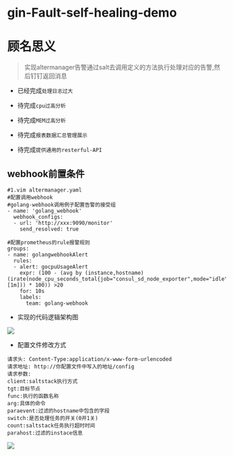 # gin-Fault-self-healing-demo

# 顾名思义

>实现altermanager告警通过salt去调用定义的方法执行处理对应的告警,然后钉钉返回消息

- 已经完成`处理日志过大`

- 待完成`cpu过高分析`

- 待完成`MEM过高分析`

- 待完成`报表数据汇总管理展示`

- 待完成`提供通用的resterful-API`

## webhook前置条件

```shell script
#1.vim altermanager.yaml
#配置调用webhook
#golang-webhook调用例子配置告警的接受组
- name: 'golang_webhook'
  webhook_configs:
  - url: 'http://xxx:9090/monitor'
    send_resolved: true
 
#配置prometheus的rule报警规则
groups:
- name: golangwebhookAlert
  rules:
  - alert: gocpuUsageAlert
    expr: (100 - (avg by (instance,hostname)(irate(node_cpu_seconds_total{job="consul_sd_node_exporter",mode="idle"}[1m])) * 100)) >20
    for: 10s
    labels:
      team: golang-webhook

```

- 实现的代码逻辑架构图

![](https://i.imgur.com/WtuwuBX.png)

- 配置文件修改方式

```shell script
请求头: Content-Type:application/x-www-form-urlencoded
请求地址: http://你配置文件中写入的地址/config
请求参数:
client:saltstack执行方式
tgt:目标节点
func:执行的函数名称
arg:具体的命令
paraevent:过滤的hostname中包含的字段
switch:是否处理任务的开关(0开1关)
count:saltstack任务执行超时时间
parahost:过滤的instace信息
```

![](https://s1.ax1x.com/2020/04/08/GWwnFx.png)